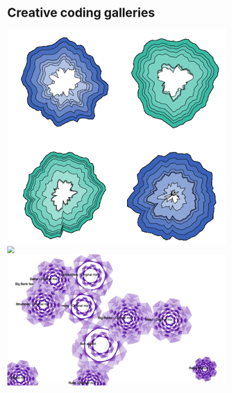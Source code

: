 # Creative coding galleries

![](p5/assets/crossSection.png)
![](p5/sketches/topography/assets/make_waves.gif)
![](p5/sketches/sound/assets/soundflowers2.png)